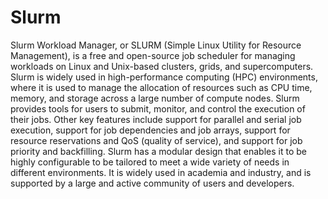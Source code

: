 # Slurm

Slurm Workload Manager, or SLURM (Simple Linux Utility for Resource Management), is a free and open-source job scheduler for managing workloads on Linux and Unix-based clusters, grids, and supercomputers. Slurm is widely used in high-performance computing (HPC) environments, where it is used to manage the allocation of resources such as CPU time, memory, and storage across a large number of compute nodes. Slurm provides tools for users to submit, monitor, and control the execution of their jobs. Other key features include support for parallel and serial job execution, support for job dependencies and job arrays, support for resource reservations and QoS (quality of service), and support for job priority and backfilling. Slurm has a modular design that enables it to be highly configurable to be tailored to meet a wide variety of needs in different environments. It is widely used in academia and industry, and is supported by a large and active community of users and developers.

